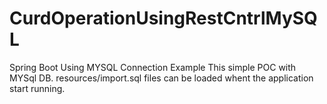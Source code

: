 # CurdOperationUsingRestCntrlMySQL
Spring Boot Using MYSQL Connection Example
This simple POC with MYSql DB.
resources/import.sql files can be loaded whent the application start running. 
